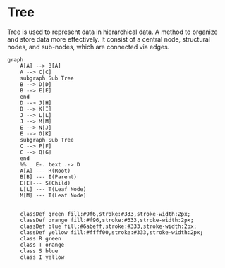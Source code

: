 # Tree

Tree is used to represent data in hierarchical data. A method to organize and store data more effectively. It consist of a central node, structural nodes, and sub-nodes, which are connected via edges.

```mermaid
graph 
    A[A] --> B[A]
    A --> C[C]
    subgraph Sub Tree
    B --> D[D]
    B --> E[E]
    end
    D --> J[H]
    D --> K[I]
    J --> L[L]
    J --> M[M]
    E --> N[J]
    E --> O[K]
    subgraph Sub Tree
    C --> P[F]
    C --> Q[G]
    end
    %%   E-. text .-> D
    A[A] --- R(Root)
    B[B] --- I(Parent)
    E[E]--- S(Child)
    L[L] --- T(Leaf Node)
    M[M] --- T(Leaf Node)


    classDef green fill:#9f6,stroke:#333,stroke-width:2px;
    classDef orange fill:#f96,stroke:#333,stroke-width:2px;
    classDef blue fill:#6abeff,stroke:#333,stroke-width:2px;
    classDef yellow fill:#ffff00,stroke:#333,stroke-width:2px;
    class R green
    class T orange
    class S blue
    class I yellow
```